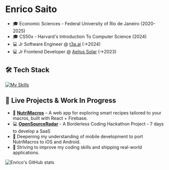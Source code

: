 # Enrico Saito  

- 🎓 Economic Sciences - Federal University of Rio de Janeiro (2020-2025)
- 🎓 CS50x - Harvard's Introduction To Computer Science (2024) 
- 💻 Jr Software Engineer @ [t3a.ai](https://t3a.ai) (->2024) 
- 💻 Jr Frontend Developer @ [Aelius Solar](https://aeliussolar.com.br) (->2023) 

## 🛠 Tech Stack  

[![My Skills](https://skillicons.dev/icons?i=ts,react,go,tailwind,git,firebase,python)](https://skillicons.dev)


## 🔨 Live Projects & Work In Progress

- 🍉 [**NutriMacros**](https://macro-calculator-e0c96.web.app/) – A web app for exploring smart recipes tailored to your macros, built with React + Firebase.  
- 💻 [**OpenSourceRadar**](https://open-source-radar.web.app/) - A Borderless Coding Hackathon Project - 7 days to develop a SaaS
- 📖 Deepening my understanding of mobile development to port NutriMacros to iOS and Android.  
- 🎯 Striving to improve my coding skills and shipping real-world applications.

![Enrico's GitHub stats](https://github-readme-stats.vercel.app/api?username=enricosaito&show_icons=true&theme=tokyonight)
